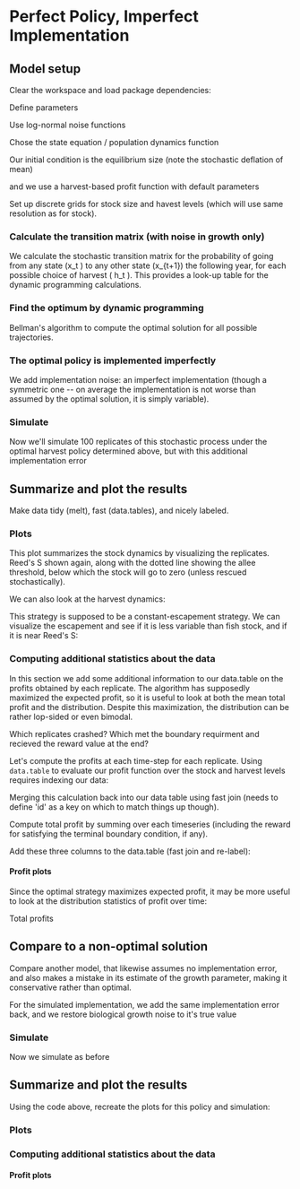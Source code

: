 <!--begin.rcode setup, echo=FALSE 
render_gfm()  
opts_knit$set(upload = TRUE)   
opts_knit$set(upload.fun = function(file){
   library(RWordPress) 
   uploadFile(file)$url
  })
## The real source code is externalized from this file:
read_chunk("Reed.R")
end.rcode-->

<!--roptions dev="png", fig.width=7, fig.height=5, tidy=FALSE, warning=FALSE, message=FALSE, comment=NA, external=TRUE, cache=FALSE, cache.path="perfectpolicy/"-->

# Perfect Policy, Imperfect Implementation


## Model setup 

Clear the workspace and load package dependencies: 
<!--begin.rcode libraries, echo=FALSE
end.rcode-->

Define parameters
<!--begin.rcode parameters
end.rcode-->

Use log-normal noise functions
<!--begin.rcode noise_dists
end.rcode-->

Chose the state equation / population dynamics function
<!--begin.rcode Myer
end.rcode-->

Our initial condition is the equilibrium size (note the stochastic deflation of mean)
<!--begin.rcode initx
end.rcode-->

and we use a harvest-based profit function with default parameters
<!--begin.rcode profit
end.rcode-->

Set up discrete grids for stock size and havest levels (which will use same resolution as for stock). 
<!--begin.rcode create_grid
end.rcode-->


### Calculate the transition matrix (with noise in growth only)      
We calculate the stochastic transition matrix for the probability of going from any state \(x_t \) to any other state \(x_{t+1}\) the following year, for each possible choice of harvest \( h_t \).  This provides a look-up table for the dynamic programming calculations. 
<!--begin.rcode determine_SDP_matrix
end.rcode-->

### Find the optimum by dynamic programming 
Bellman's algorithm to compute the optimal solution for all possible trajectories.
<!--begin.rcode find_dp_optim 
end.rcode-->

### The optimal policy is implemented imperfectly
We add implementation noise: an imperfect implementation (though a symmetric one -- on average the implementation is not worse than assumed by the optimal solution, it is simply variable). 
<!--begin.rcode implementation_errors
sigma_i <- 0.4
end.rcode-->

### Simulate 
Now we'll simulate 100 replicates of this stochastic process under the optimal harvest policy determined above, but with this additional implementation error
<!--begin.rcode simulate
end.rcode-->

## Summarize and plot the results                                                   
Make data tidy (melt), fast (data.tables), and nicely labeled.
<!--begin.rcode tidy
end.rcode-->

### Plots 
This plot summarizes the stock dynamics by visualizing the replicates. Reed's S shown again, along with the dotted line showing the allee threshold, below which the stock will go to zero (unless rescued stochastically). 
<!--begin.rcode fishstock 
end.rcode-->

We can also look at the harvest dynamics:
<!--begin.rcode harvest
end.rcode-->

This strategy is supposed to be a constant-escapement strategy. We can visualize the escapement and see if it is less variable than fish stock, and if it is near Reed's S: 
<!--begin.rcode escapement
end.rcode-->

### Computing additional statistics about the data
In this section we add some additional information to our data.table on the profits obtained by each replicate.  The algorithm has supposedly maximized the expected profit, so it is useful to look at both the mean total profit and the distribution.  Despite this maximization, the distribution can be rather lop-sided or even bimodal. 

Which replicates crashed?  Which met the boundary requirment and recieved the reward value at the end?
<!--begin.rcode crashed
end.rcode-->

Let's compute the profits at each time-step for each replicate. 
Using `data.table` to evaluate our profit function over the stock and harvest levels requires indexing our data:

<!--begin.rcode profits
end.rcode-->

Merging this calculation back into our data table using fast join (needs to define 'id' as a key on which to match things up though). 
<!--begin.rcode join
end.rcode-->

Compute total profit by summing over each timeseries (including the reward for satisfying the terminal boundary condition, if any). 

<!--begin.rcode total_profit
end.rcode-->


Add these three columns to the data.table (fast join and re-label):
<!--begin.rcode joinmore
end.rcode-->



#### Profit plots
Since the optimal strategy maximizes expected profit, it may be more useful to look at the distribution statistics of profit over time:
<!--begin.rcode profit_by_time
end.rcode-->


Total profits
<!--begin.rcode totals
end.rcode-->

## Compare to a non-optimal solution
Compare another model, that likewise assumes no implementation error, and also makes a mistake in its estimate of the growth parameter, making it conservative rather than optimal.

<!--begin.rcode model2_guesses
sigma_i <- 0.0
sigma_g <- 0.4
end.rcode-->


<!--begin.rcode find_dp_optim 
end.rcode-->

For the simulated implementation, we add the same implementation error back, and we restore biological growth noise to it's true value
<!--begin.rcode implement_error_again
sigma_i <- 0.4
sigma_g <- 0.2
end.rcode-->


### Simulate 
Now we simulate as before
<!--begin.rcode simagain, ref.label="simulate"
end.rcode-->

## Summarize and plot the results                                                  
Using the code above, recreate the plots for this policy and simulation: 
<!--begin.rcode tidy2, ref.label="tidy"
end.rcode-->

### Plots 
<!--begin.rcode ref.label="fishstock"
end.rcode-->

<!--begin.rcode ref.label="harvest"
end.rcode-->

<!--begin.rcode ref.label="escapement"
end.rcode-->

### Computing additional statistics about the data
<!--begin.rcode ref.label="crashed"
end.rcode-->

<!--begin.rcode ref.label="profits"
end.rcode-->

<!--begin.rcode ref.label="join"
end.rcode-->

<!--begin.rcode ref.label="total_profit"
end.rcode-->

<!--begin.rcode ref.label="joinmore"
end.rcode-->

#### Profit plots
<!--begin.rcode ref.label="profit_by_time" 
end.rcode-->

<!--begin.rcode ref.label="totals" 
end.rcode-->



